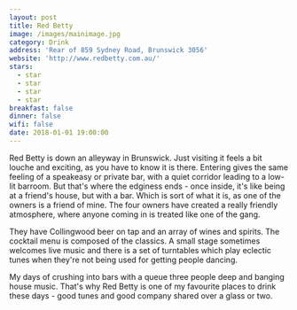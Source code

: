 ```yaml
---
layout: post
title: Red Betty
image: /images/mainimage.jpg
category: Drink
address: 'Rear of 859 Sydney Road, Brunswick 3056'
website: 'http://www.redbetty.com.au/'
stars:
  - star
  - star
  - star
  - star
breakfast: false
dinner: false
wifi: false
date: 2018-01-01 19:00:00
---
```



Red Betty is down an alleyway in Brunswick. Just visiting it feels a bit louche and exciting, as you have to know it is there. Entering gives the same feeling of a speakeasy or private bar, with a quiet corridor leading to a low-lit barroom. But that's where the edginess ends - once inside, it's like being at a friend's house, but with a bar. Which is sort of what it is, as one of the owners is a friend of mine. The four owners have created a really friendly atmosphere, where anyone coming in is treated like one of the gang.&nbsp;

They have Collingwood beer on tap and an array of wines and spirits. The cocktail menu is composed of the classics. A small stage sometimes welcomes live music and there is a set of turntables which play eclectic tunes when they're not being used for getting people dancing.

My days of crushing into bars with a queue three people deep and banging house music. That's why Red Betty is one of my favourite places to drink these days - good tunes and good company shared over a glass or two.